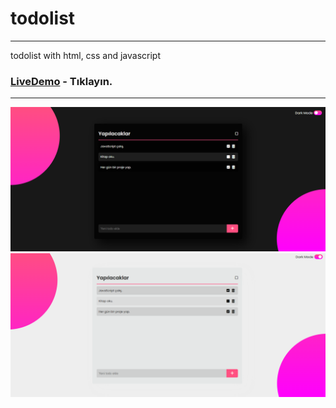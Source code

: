 # todolist
---
todolist with html, css and javascript

### [LiveDemo](https://adorable-shortbread-e40aa2.netlify.app/) - Tıklayın.
------
![alt text](https://github.com/ipekulfetkaylan/todolist/blob/main/Js%20todo/ReadME-images/todo..png)
![alt text](https://github.com/ipekulfetkaylan/todolist/blob/main/Js%20todo/ReadME-images/todo.png)
